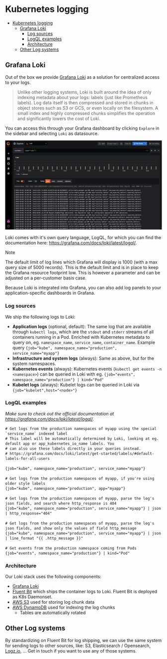 # Kubernetes logging

- [Kubernetes logging](#kubernetes-logging)
  - [Grafana Loki](#grafana-loki)
    - [Log sources](#log-sources)
    - [LogQL examples](#logql-examples)
    - [Architecture](#architecture)
  - [Other Log systems](#other-log-systems)

## Grafana Loki

Out of the box we provide [Grafana Loki](https://grafana.com/oss/loki) as a solution for centralized access to your logs.

> Unlike other logging systems, Loki is built around the idea of only indexing metadata about your logs: labels (just like Prometheus labels). Log data itself is then compressed and stored in chunks in object stores such as S3 or GCS, or even locally on the filesystem. A small index and highly compressed chunks simplifies the operation and significantly lowers the cost of Loki.

You can access this through your Grafana dashboard by clicking `Explore` in the sidebar and selecting `Loki` as datasource.

![Grafana Loki](images/grafana_loki.png "Grafana Loki")

Loki comes with it's own query language, LogQL, for which you can find the documentation here: <https://grafana.com/docs/loki/latest/logql/>.

> [!NOTE]
> The default limit of log lines which Grafana will display is 1000 (with a max query size of 5000 records). This is the default limit and is in place to keep the Grafana resource footprint low. This is however a parameter and can be adjusted on a per-customer basis case.

Because Loki is integrated into Grafana, you can also add log panels to your application-specific dashboards in Grafana.

### Log sources

We ship the following logs to Loki:

- **Application logs** (optional, default): The same log that are available through `kubectl logs`, which are the `stdout` and `stderr` streams of all containers running in a Pod. Enriched with Kubernetes metadata to query on, eg. `namespace_name`, `service_name`, `container_name`. Example query `{job="kube", namespace_name="production", service_name="myapp"}`
- **Infrastructure and system logs** (always): Same as above, but for the system namespaces.
- **Kubernetes events** (always): Kubernetes events (`kubectl get events -n <namespace>`) can be queried in Loki with eg. `{job="events", namespace_name="production"} | kind="Pod"`
- **Kubelet logs** (always): Kubelet logs can be queried in Loki via `{job="kubelet",host="<node>"}`

### LogQL examples

*Make sure to check out the official documentation at <https://grafana.com/docs/loki/latest/logql/>.*

```logql
# Get logs from the production namespaces of myapp using the special `service_name` indexed label
# This label will be automatically determined by Loki, looking at eg. default app or app_kubernetes_io_name labels. You
# can also use these labels directly in your queries instead.
# https://grafana.com/docs/loki/latest/get-started/labels/#default-labels-for-all-users

{job="kube", namespace_name="production", service_name="myapp"}

# Get logs from the production namespaces of myapp, if you're using older style labels
{job="kube", namespace_name="production", app="myapp"}

# Get logs from the production namespaces of myapp, parse the log's json fields, and search where http_response is 404 
{job="kube", namespace_name="production", service_name="myapp"} | json | http_response="404"

# Get logs from the production namespaces of myapp, parse the log's json fields, and show only the values of field http_message
{job="kube", namespace_name="production", service_name="myapp"} | json | line_format "{{ .http_message }}"

# Get events from the production namespace coming from Pods
{job="events", namespace_name="production"} | kind="Pod"
```

### Architecture

Our Loki stack uses the following components:

- [Grafana Loki](https://grafana.com/docs/loki/latest/)
- [Fluent Bit](https://docs.fluentbit.io/manual/) which ships the container logs to Loki. Fluent Bit is deployed as K8s Daemonset.
- [AWS S3](https://aws.amazon.com/s3/) used for storing log chunk data
- [AWS DynamoDB](https://aws.amazon.com/dynamodb/) used for indexing the log chunks
  - Tables are automatically rotated

## Other Log systems

By standardizing on Fluent Bit for log shipping, we can use the same system for sending logs to other sources, like: S3, Elasticsearch / Opensearch, [Logz.io](https://logz.io/), ... Get in touch if you want to use any of those systems.

